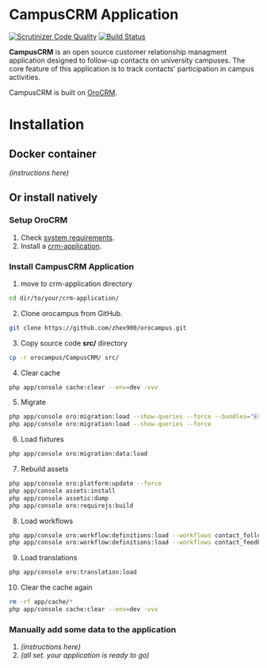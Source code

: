 # CampusCRM Application
[![Scrutinizer Code Quality](https://scrutinizer-ci.com/g/zhex900/orocampus/badges/quality-score.png?b=master)](https://scrutinizer-ci.com/g/zhex900/orocampus/?branch=master)
[![Build Status](https://scrutinizer-ci.com/g/zhex900/orocampus/badges/build.png?b=master)](https://scrutinizer-ci.com/g/zhex900/orocampus/build-status/master)

**CampusCRM** is an open source customer relationship managment application designed to follow-up contacts on university campuses. 
 The core feature of this application is to track contacts' participation in campus activities. 

CampusCRM is built on [OroCRM][1].

# Installation
## Docker container
*(instructions here)*

## Or install natively
### Setup OroCRM
1. Check [system requirements][2].
2. Install a [crm-application][3].

### Install CampusCRM Application
1. move to crm-application directory
``` bash
cd dir/to/your/crm-application/
```
2. Clone orocampus from GitHub.
``` bash
git clone https://github.com/zhex900/orocampus.git
```
3. Copy source code **src/** directory
```bash
cp -r orocampus/CampusCRM/ src/
```
4. Clear cache
``` bash
php app/console cache:clear --env=dev -vvv
```
5. Migrate
``` bash
php app/console oro:migration:load --show-queries --force --bundles="EventNameBundle"
php app/console oro:migration:load --show-queries --force
```
6. Load fixtures
``` bash
php app/console oro:migration:data:load
```
7. Rebuild assets
``` bash
php app/console oro:platform:update --force
php app/console assets:install
php app/console assetic:dump
php app/console oro:requirejs:build
```
8. Load workflows
``` bash
php app/console oro:workflow:definitions:load --workflows contact_followup
php app/console oro:workflow:definitions:load --workflows contact_feedback
```
9. Load translations
``` bash
php app/console oro:translation:load
```
10. Clear the cache again
``` bash
rm -rf app/cache/*
php app/console cache:clear --env=dev -vvv
```

### Manually add some data to the application
1. *(instructions here)*
2. *(all set. your application is ready to go)*


[1]:    https://github.com/orocrm/crm
[2]:    https://www.orocrm.com/documentation/index/current/system-requirements
[3]:    https://github.com/orocrm/crm-application/blob/master/README.md
